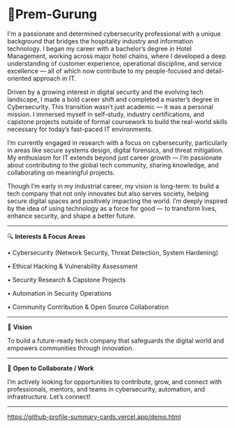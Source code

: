 # 👤Prem-Gurung
I'm a passionate and determined cybersecurity professional with a unique background that bridges the hospitality industry and information technology. I began my career with a bachelor’s degree in Hotel Management, working across major hotel chains, where I developed a deep understanding of customer experience, operational discipline, and service excellence — all of which now contribute to my people-focused and detail-oriented approach in IT.

Driven by a growing interest in digital security and the evolving tech landscape, I made a bold career shift and completed a master’s degree in Cybersecurity. This transition wasn’t just academic — it was a personal mission. I immersed myself in self-study, industry certifications, and capstone projects outside of formal coursework to build the real-world skills necessary for today’s fast-paced IT environments.

I’m currently engaged in research with a focus on cybersecurity, particularly in areas like secure systems design, digital forensics, and threat mitigation. My enthusiasm for IT extends beyond just career growth — I’m passionate about contributing to the global tech community, sharing knowledge, and collaborating on meaningful projects.

Though I’m early in my industrial career, my vision is long-term: to build a tech company that not only innovates but also serves society, helping secure digital spaces and positively impacting the world. I’m deeply inspired by the idea of using technology as a force for good — to transform lives, enhance security, and shape a better future.
________________________________________
🔍 **Interests & Focus Areas**

•	Cybersecurity (Network Security, Threat Detection, System Hardening)

•	Ethical Hacking & Vulnerability Assessment

•	Security Research & Capstone Projects

•	Automation in Security Operations

•	Community Contribution & Open Source Collaboration
________________________________________

🚀 **Vision**

To build a future-ready tech company that safeguards the digital world and empowers communities through innovation.
________________________________________
📡 **Open to Collaborate / Work**

I’m actively looking for opportunities to contribute, grow, and connect with professionals, mentors, and teams in cybersecurity, automation, and infrastructure.
Let’s connect!

________________________________________

https://github-profile-summary-cards.vercel.app/demo.html
